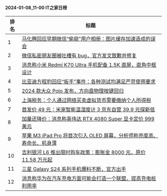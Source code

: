 #### 2024-01-08_11-00  IT之家日榜

| 排名 | 标题|
| --- | ---|
| 1 | [马化腾回应早期微信“偷窥”用户相册：图片缓存加速造成的误会](https://www.ithome.com/0/743/821.htm) |
| 2 | [微信私密朋友圈被吐槽有 bug，官方发文致歉并修复](https://www.ithome.com/0/743/790.htm) |
| 3 | [消息称小米 Redmi K70 Ultra 手机配备 1.5K 直屏，直角中框设计](https://www.ithome.com/0/743/829.htm) |
| 4 | [比亚迪方程豹回应“扳手”事件：各种测试均满足严苛使用要求](https://www.ithome.com/0/743/824.htm) |
| 5 | [2024 款大众 Polo 发布，方向盘物理按键回归](https://www.ithome.com/0/743/843.htm) |
| 6 | [上海税务：个人通过网络买卖虚拟货币需要缴纳个人所得税](https://www.ithome.com/0/743/839.htm) |
| 7 | [首发价 49 元：米家智能温湿度计 3 京东自营 39.9 元探新低](https://www.ithome.com/0/743/800.htm) |
| 8 | [加量还降价：消息称英伟达 RTX 4080 Super 显卡定价 999 美元](https://www.ithome.com/0/743/796.htm) |
| 9 | [苹果 M3 iPad Pro 将首次引入 OLED 屏幕，分析师称亮度高、寿命长、机身薄](https://www.ithome.com/0/743/837.htm) |
| 10 | [吉利银河 L6 推出限时购车政策：膨胀金 8000 元，原价 11.58 万元起](https://www.ithome.com/0/743/786.htm) |
| 11 | [三星 Galaxy S24 系列手机爆料不断，官方出手](https://www.ithome.com/0/743/804.htm) |
| 12 | [消息称华为在汽车充电方面可能会打造一个联盟，提高充电桩利用率](https://www.ithome.com/0/743/849.htm) |
